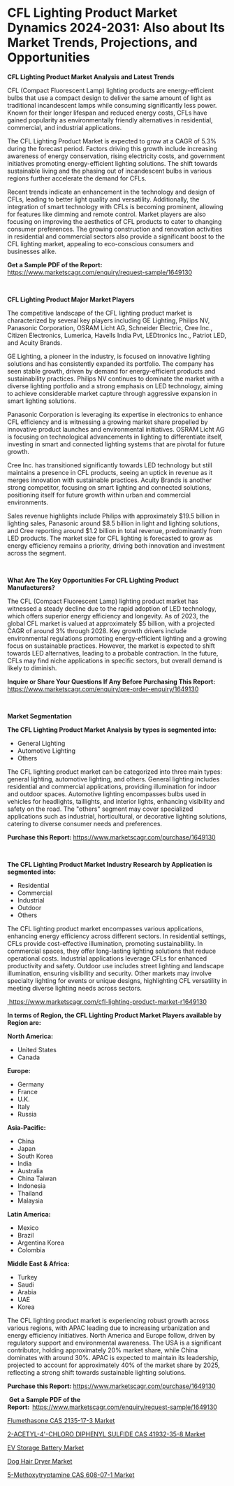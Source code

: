 <p><h1>CFL Lighting Product Market Dynamics 2024-2031: Also about Its Market Trends, Projections, and Opportunities</h1></p><p><strong>CFL Lighting Product Market Analysis and Latest Trends</strong></p>
<p><p>CFL (Compact Fluorescent Lamp) lighting products are energy-efficient bulbs that use a compact design to deliver the same amount of light as traditional incandescent lamps while consuming significantly less power. Known for their longer lifespan and reduced energy costs, CFLs have gained popularity as environmentally friendly alternatives in residential, commercial, and industrial applications.</p><p>The CFL Lighting Product Market is expected to grow at a CAGR of 5.3% during the forecast period. Factors driving this growth include increasing awareness of energy conservation, rising electricity costs, and government initiatives promoting energy-efficient lighting solutions. The shift towards sustainable living and the phasing out of incandescent bulbs in various regions further accelerate the demand for CFLs.</p><p>Recent trends indicate an enhancement in the technology and design of CFLs, leading to better light quality and versatility. Additionally, the integration of smart technology with CFLs is becoming prominent, allowing for features like dimming and remote control. Market players are also focusing on improving the aesthetics of CFL products to cater to changing consumer preferences. The growing construction and renovation activities in residential and commercial sectors also provide a significant boost to the CFL lighting market, appealing to eco-conscious consumers and businesses alike.</p></p>
<p><strong>Get a Sample PDF of the Report:&nbsp;</strong> <a href="https://www.marketscagr.com/enquiry/request-sample/1649130?utm_campaign=1520&utm_medium=2&utm_source=Github&utm_content=ia&utm_term=15102024&utm_id=cfl-lighting-product">https://www.marketscagr.com/enquiry/request-sample/1649130</a></p>
<p>&nbsp;</p>
<p><strong>CFL Lighting Product Major Market Players</strong></p>
<p><p>The competitive landscape of the CFL lighting product market is characterized by several key players including GE Lighting, Philips NV, Panasonic Corporation, OSRAM Licht AG, Schneider Electric, Cree Inc., Citizen Electronics, Lumerica, Havells India Pvt, LEDtronics Inc., Patriot LED, and Acuity Brands. </p><p>GE Lighting, a pioneer in the industry, is focused on innovative lighting solutions and has consistently expanded its portfolio. The company has seen stable growth, driven by demand for energy-efficient products and sustainability practices. Philips NV continues to dominate the market with a diverse lighting portfolio and a strong emphasis on LED technology, aiming to achieve considerable market capture through aggressive expansion in smart lighting solutions.</p><p>Panasonic Corporation is leveraging its expertise in electronics to enhance CFL efficiency and is witnessing a growing market share propelled by innovative product launches and environmental initiatives. OSRAM Licht AG is focusing on technological advancements in lighting to differentiate itself, investing in smart and connected lighting systems that are pivotal for future growth. </p><p>Cree Inc. has transitioned significantly towards LED technology but still maintains a presence in CFL products, seeing an uptick in revenue as it merges innovation with sustainable practices. Acuity Brands is another strong competitor, focusing on smart lighting and connected solutions, positioning itself for future growth within urban and commercial environments.</p><p>Sales revenue highlights include Philips with approximately $19.5 billion in lighting sales, Panasonic around $8.5 billion in light and lighting solutions, and Cree reporting around $1.2 billion in total revenue, predominantly from LED products. The market size for CFL lighting is forecasted to grow as energy efficiency remains a priority, driving both innovation and investment across the segment.</p></p>
<p>&nbsp;</p>
<p><strong>What Are The Key Opportunities For CFL Lighting Product Manufacturers?</strong></p>
<p><p>The CFL (Compact Fluorescent Lamp) lighting product market has witnessed a steady decline due to the rapid adoption of LED technology, which offers superior energy efficiency and longevity. As of 2023, the global CFL market is valued at approximately $5 billion, with a projected CAGR of around 3% through 2028. Key growth drivers include environmental regulations promoting energy-efficient lighting and a growing focus on sustainable practices. However, the market is expected to shift towards LED alternatives, leading to a probable contraction. In the future, CFLs may find niche applications in specific sectors, but overall demand is likely to diminish.</p></p>
<p><strong>Inquire or Share Your Questions If Any Before Purchasing This Report:</strong> <a href="https://www.marketscagr.com/enquiry/pre-order-enquiry/1649130?utm_campaign=1520&utm_medium=2&utm_source=Github&utm_content=ia&utm_term=15102024&utm_id=cfl-lighting-product">https://www.marketscagr.com/enquiry/pre-order-enquiry/1649130</a></p>
<p>&nbsp;</p>
<p><strong>Market Segmentation</strong></p>
<p><strong>The CFL Lighting Product Market Analysis by types is segmented into:</strong></p>
<p><ul><li>General Lighting</li><li>Automotive Lighting</li><li>Others</li></ul></p>
<p><p>The CFL lighting product market can be categorized into three main types: general lighting, automotive lighting, and others. General lighting includes residential and commercial applications, providing illumination for indoor and outdoor spaces. Automotive lighting encompasses bulbs used in vehicles for headlights, taillights, and interior lights, enhancing visibility and safety on the road. The "others" segment may cover specialized applications such as industrial, horticultural, or decorative lighting solutions, catering to diverse consumer needs and preferences.</p></p>
<p><strong>Purchase this Report:&nbsp;</strong><a href="https://www.marketscagr.com/purchase/1649130?utm_campaign=1520&utm_medium=2&utm_source=Github&utm_content=ia&utm_term=15102024&utm_id=cfl-lighting-product">https://www.marketscagr.com/purchase/1649130</a></p>
<p>&nbsp;</p>
<p><strong>The CFL Lighting Product Market Industry Research by Application is segmented into:</strong></p>
<p><ul><li>Residential</li><li>Commercial</li><li>Industrial</li><li>Outdoor</li><li>Others</li></ul></p>
<p><p>The CFL lighting product market encompasses various applications, enhancing energy efficiency across different sectors. In residential settings, CFLs provide cost-effective illumination, promoting sustainability. In commercial spaces, they offer long-lasting lighting solutions that reduce operational costs. Industrial applications leverage CFLs for enhanced productivity and safety. Outdoor use includes street lighting and landscape illumination, ensuring visibility and security. Other markets may involve specialty lighting for events or unique designs, highlighting CFL versatility in meeting diverse lighting needs across sectors.</p></p>
<p><a href="https://www.marketscagr.com/cfl-lighting-product-market-r1649130?utm_campaign=1520&utm_medium=2&utm_source=Github&utm_content=ia&utm_term=15102024&utm_id=cfl-lighting-product">&nbsp;https://www.marketscagr.com/cfl-lighting-product-market-r1649130</a></p>
<p><strong>In terms of Region, the CFL Lighting Product Market Players available by Region are:</strong></p>
<p>
    <p> <strong> North America: </strong>
        <ul>
            <li>United States</li>
            <li>Canada</li>
        </ul>
        </p> 
    <p> <strong> Europe: </strong>
        <ul>
            <li>Germany</li>
            <li>France</li>
            <li>U.K.</li>
            <li>Italy</li>
            <li>Russia</li>
        </ul>
        </p> 
    <p> <strong> Asia-Pacific: </strong>
        <ul>
            <li>China</li>
            <li>Japan</li>
            <li>South Korea</li>
            <li>India</li>
            <li>Australia</li>
            <li>China Taiwan</li>
            <li>Indonesia</li>
            <li>Thailand</li>
            <li>Malaysia</li>
        </ul>
        </p> 
    <p> <strong> Latin America: </strong>
        <ul>
            <li>Mexico</li>
            <li>Brazil</li>
            <li>Argentina Korea</li>
            <li>Colombia</li>
        </ul>
        </p> 
    <p> <strong> Middle East & Africa: </strong>
        <ul>
            <li>Turkey</li>
            <li>Saudi</li>
            <li>Arabia</li>
            <li>UAE</li>
            <li>Korea</li>
        </ul>
    </p>
    </p>
<p><p>The CFL lighting product market is experiencing robust growth across various regions, with APAC leading due to increasing urbanization and energy efficiency initiatives. North America and Europe follow, driven by regulatory support and environmental awareness. The USA is a significant contributor, holding approximately 20% market share, while China dominates with around 30%. APAC is expected to maintain its leadership, projected to account for approximately 40% of the market share by 2025, reflecting a strong shift towards sustainable lighting solutions.</p></p>
<p><strong>Purchase this Report: </strong><a href="https://www.marketscagr.com/purchase/1649130?utm_campaign=1520&utm_medium=2&utm_source=Github&utm_content=ia&utm_term=15102024&utm_id=cfl-lighting-product">https://www.marketscagr.com/purchase/1649130</a></p>
<p>&nbsp;<strong>Get a Sample PDF of the Report:&nbsp;&nbsp;</strong><a href="https://www.marketscagr.com/enquiry/request-sample/1649130?utm_campaign=1520&utm_medium=2&utm_source=Github&utm_content=ia&utm_term=15102024&utm_id=cfl-lighting-product">https://www.marketscagr.com/enquiry/request-sample/1649130</a></p>
<p><strong></strong></p>
<p><p><a href="https://www.linkedin.com/pulse/flumethasone-cas-2135-17-3-market-segmentation-geographical-piize?utm_campaign=1520&utm_medium=2&utm_source=Github&utm_content=ia&utm_term=15102024&utm_id=cfl-lighting-product">Flumethasone CAS 2135-17-3 Market</a></p><p><a href="https://www.linkedin.com/pulse/emerging-trends-2-acetyl-4-chloro-diphenyl-sulfide-cas-y9hne?utm_campaign=1520&utm_medium=2&utm_source=Github&utm_content=ia&utm_term=15102024&utm_id=cfl-lighting-product">2-ACETYL-4'-CHLORO DIPHENYL SULFIDE CAS 41932-35-8 Market</a></p><p><a href="https://www.linkedin.com/pulse/consumer-behavior-shifts-ev-storage-battery-market-demand-yvsie?utm_campaign=1520&utm_medium=2&utm_source=Github&utm_content=ia&utm_term=15102024&utm_id=cfl-lighting-product">EV Storage Battery Market</a></p><p><a href="https://www.linkedin.com/pulse/regional-adaptations-global-dog-hair-dryer-market-trends-swdne?utm_campaign=1520&utm_medium=2&utm_source=Github&utm_content=ia&utm_term=15102024&utm_id=cfl-lighting-product">Dog Hair Dryer Market</a></p><p><a href="https://www.linkedin.com/pulse/strategic-forecast-5-methoxytryptamine-cas-608-07-1-market-myxke?utm_campaign=1520&utm_medium=2&utm_source=Github&utm_content=ia&utm_term=15102024&utm_id=cfl-lighting-product">5-Methoxytryptamine CAS 608-07-1 Market</a></p></p>